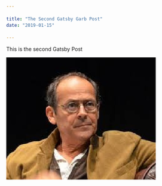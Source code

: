```yaml
---

title: "The Second Gatsby Garb Post"
date: "2019-01-15"

---
```


This is the second Gatsby Post

![Bernard Stiegler](stiegler2.jpg)